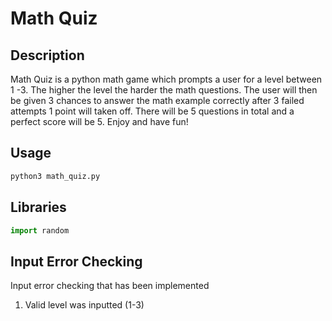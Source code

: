 # Math Quiz



## Description

Math Quiz is a python math game which prompts a user for a level between 1 -3. The higher the level the harder the math questions.
The user will then be given 3 chances to answer the math example correctly after 3 failed attempts 1 point will taken off.
There will be 5 questions in total and a perfect score will be 5.
Enjoy and have fun!


## Usage
```python
python3 math_quiz.py
```

## Libraries
```python
import random
```

## Input Error Checking
Input error checking that has been implemented
1. Valid level was inputted (1-3)